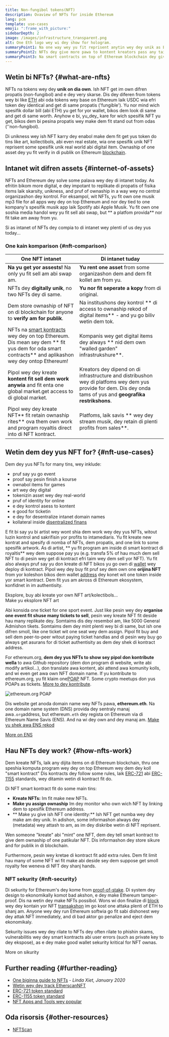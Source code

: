 ```yaml
---
title: Non-fungibol tokens(NFT)
description: Ovaview of NFTs for inside Ethereum
lang: pcm
template: use-cases
emoji: ":frame_with_picture:"
sidebarDepth: 2
image: /images/infrastructure_transparent.png
alt: One Eth logo wey wi dey show for hologram.
summaryPoint1: Na one way wey yu fit reprisent anytin wey dey unik as Ethereum-based asset.
summaryPoint2: NFTs dey give more pawa to kontent kreators pass any taim bifor.
summaryPoint3: Na smart contracts on top of Ethereum blockchain dey give di pawa.
---
```


## Wetin bi NFTs? {#what-are-nfts}

NFTs na tokens wey dey **unik on dia own**. Ish NFT get im own difren propatis (non-fungibol) and e dey very skarse. Dis dey diferen from tokens wey bi like [ETH](/glossary/#ether) abi oda tokens wey base on Ethereum laik USDC wia efri token dey identical and get di same propatis ('fungible'). Yu nor mind wich spesifik dollar bill (abi ETH) yu get for yor wallet, bikos dem look di same and get di same worth. Anyhow e bi, yu_dey_ kare for wich spesifik NFT yu get, bikos dem bi pesina propatis wey make dem fit stand out from odas (''non-fungibol).

Di unikness wey ish NFT karry dey enabol make dem fit get yus token do tins like art, kollectibols, abi even real estate, wia one spesifik unik NFT reprisent some spesifik unik real world abi digital item. Ownaship of one asset dey yu fit verify in di publik on Ethereum [blockchain](/glossary/#blockchain).

<YouTube id="Xdkkux6OxfM" />

## Intanet wit difren assets {#internet-of-assets}

NFTs and Ethereum dey solve some palava wey dey di intanet today. As efritin bikom more digital, e dey impotant to replikate di propatis of fisika items laik skarsity, unikness, and pruf of ownaship in a way wey no central organizashon dey kontrol. For eksampol, wit NFTs, yu fit own one musik mp3 file for all apps wey dey on top Ethereum and nor dey tied to one kompany's spesifik musik app laik Spotify abi Apple Musik. Yu fit own one soshia media handol wey yu fit sell abi swap, but ** a platfom provida** nor fit take am away from yu.

Si as intanet of NFTs dey compia to di intanet wey plenti of us dey yus today...

### One kain komparison {#nft-comparison}

| One NFT intanet                                                                                                                                                                 | Di intanet tuday                                                                                                                                                 |
| ------------------------------------------------------------------------------------------------------------------------------------------------------------------------------- | ---------------------------------------------------------------------------------------------------------------------------------------------------------------- |
| **Na yu get yor assests!** Na only yu fit sell am abi swap am.                                                                                                                  | **Yu rent one asset** from some organizashon dem and dem fit kollet am from yu.                                                                                  |
| NFTs dey **digitally unik**, no two NFTs dey di same.                                                                                                                           | **Yu nor fit seperate a kopy** from di original.                                                                                                                 |
| Dem store ownaship of NFT on di blockchain for anyone to **verify am for publik**.                                                                                              | Na institushons dey kontrol ** di access to ownaship rekod of digital items** - and yu go biliv wetin dem tok.                                                   |
| NFTs na [ smart kontracts](/glossary/#smart-contract) wey dey on top Ethereum. Dis mean sey dem ** fit yus dem for oda smart contracts** and aplikashon wey dey ontop Ethereum! | Kompanis wey get digital items dey always ** nid dem own "walled garden" infrastrukshure**.                                                                      |
| Pipol wey dey kreate **kontent fit sell dem work anywia** and fit enta one global market.get access to di global market.                                                        | Kreators dey dipend on di infrastructure and distribushon wey di platfoms wey dem yus provide for dem. Dis dey onda tams of yus and **geografika restrikshons**. |
| Pipol wey dey kreate NFT** fit retain ownaship rites** ova them own work and program royaltis direct into di NFT kontract.                                                      | Platfoms, laik savis ** wey dey stream musik, dey retain di plenti profits from sales**.                                                                         |

## Wetin dem dey yus NFT for? {#nft-use-cases}

Dem dey yus NFTs for many tins, wey inklude:

- pruf say yu go event
- proof say pesin finish a kourse
- ownabol items for games
- art wey dey digital
- tokenizin asset wey dey real-world
- pruf of identity for online
- e dey kontrol asess to kontent
- e good for ticketin
- e dey for desentralize intanet domain names
- kollateral inside [disentralized finans](/glossary/#defi)

E fit bi say yu bi artist wey wont shia dem work wey dey yus NFTs, witout luzin kontrol and sakrifisin yor profits to intamediaris. Yu fit kreate new kontrat and spesify di nomba of NFTs, dem propatis, and one link to some spesifik artwork. As di artist, ** yu fit program am inside di smart kontract di royaltis** wey dem suppose pay yu (e.g. transfa 5% of hau much dem sell NFT to di pesin wey get di kontract efri taim wey dem sell yor NFT). Yu fit also always pruf say yu don kreate di NFT bikos yu go own di [wallet](/glossary/#wallet) wey deploy di kontract. Pipol wey dey buy fit pruf sey dem own one **orijina NFT** from yor koleshon bikos dem wallet [address](/glossary/#address) dey konet wit one token inside yor smart kontract. Dem fit yus am akross di Ethereum ekosystem, konfidnet in im authentisity.

<Alert variant="update" className="mt-8">
<AlertEmoji text=":eyes:"/>
<AlertContent className="justify-between flex-row items-center">
  <div>Eksplore, buy abi kreate yor own NFT art/kolectibols...</div>
  <ButtonLink href="/dapps/?category=collectibles#explore">
    Make yu eksplore NFT art
  </ButtonLink>
</AlertContent>
</Alert>

Abi konsida one ticket for one sport event. Just like pesin wey dey **organise one event fit shuse many tickets to sell**, pesin wey kreate NFT fit deside hau many replikate dey. Somtaims dis dey resembol am, like 5000 General Admishon tikets. Somtaims dem dey mint plenti wey bi di same, but ish one difren smoll, like one ticket wit one seat wey dem assign. Pipol fit buy and sell dem peer-to-peer witout paying ticket handlas and di pesin wey buy go always get asurans for di ticket authentisity as dem dey shek di kontract address.

For ethereum.org,  **dem dey yus NFTs to show sey pipol don kontribute wella** to awa Github repository (dem don program di website, write abi modify artikol...), don translate awa kontent, abi attend awa komunity kolls, and wi even get awa own NFT domain name. If yu kontribute to ethereum.org, yu fit klaim one[POAP](/glossary/#poap) NFT. Some crypto meetups don yus POAPs as tickets. [More to dey kontribute](/contributing/#poap).

![ethereum.org POAP](./poap.png)

Dis website get anoda domain name wey NFTs pawa, **ethereum.eth**. Na one domain name system (DNS) provida dey sentraly manaj awa`.org`address, but ethereum`.eth` dey regista on Ethereum via di Ethereum Name Savis (ENS). And na wi dey own and dey manaj am. [Make yu shek awa ENS rekod](https://app.ens.domains/name/ethereum.eth)

[More on ENS](https://app.ens.domains)

<Divider />

## Hau NFTs dey work? {#how-nfts-work}

Dem kreate NFTs, laik any dijita items on di Ethereum blockchain, thru one speshia komputa program wey dey on top Ethereum wey dem dey koll "smart kontract" Dis kontracts dey follow some rules, laik [ERC-721](/glossary/#erc-721) abi [ERC-1155](/glossary/#erc-1155) standards, wey ditamin wetin di kontract fit do.

Di NFT smart kontract fit do some main tins:

- **Kreate NFTs:** Im fit make new NFTs.
- **Make yu assign ownaship** Im dey monitor who own wich NFT by linking dem to spesifik Ethereum address.
- ** Make yu give ish NFT one identity:** Ish NFT get numba wey dey make am dey unik. In adishon, some informashon always dey (metadata) wey attash to am, as im dey diskribe wetin di NFT reprisent.

Wen someone "kreate" abi "mint" one NFT, dem dey tell smart kontract to give dem ownaship of one patikular NFT. Dis informashon dey store sikure and for publik in di blockchain.

Furthermore, pesin wey kretae di kontract fit add extra rules. Dem fit limit hau many of some NFT wi fit make abi deside sey dem suppose get smoll royalty fee weneva di NFT dey shanj hands.

### NFT sekurity {#nft-security}

Di sekurity for Ethereum's dey kome from [proof-of-stake](/glossary/#pos). Di system dey design to ekonomikally komot bad akshon, e dey make Ethereum tamper-proof. Dis na wetin dey make NFTs possibol. Wons wi don finalize di [block](/glossary/#block) wey dey kontain yor NFT [transakshon](/glossary/#finality) im go kost one attaka plenti of ETH to shanj am. Anyone wey dey run Ethereum softwia go fit sabi dishonest wey dey attak NFT immediately, and di bad aktor go penalize and eject dem ekonomikaly.

Sekurity issues wey dey rilate to NFTs dey often rilate to phishin skams, vulnerabilitis wey dey smart kontracts abi user errors (such as private key to dey ekspose), as e dey make good wallet sekurity kritical for NFT ownas.

<ButtonLink href="/security/">
  More on sikurity
</ButtonLink>

## Further reading {#further-reading}

- [One biginna guide to NFTs](https://linda.mirror.xyz/df649d61efb92c910464a4e74ae213c4cab150b9cbcc4b7fb6090fc77881a95d) - _Linda Xiet, January 2020_
- [Wetin wey dey track EtherscanNFT](https://etherscan.io/nft-top-contracts)
- [ERC-721 token standard](/developers/docs/standards/tokens/erc-721/)
- [ERC-1155 token standard](/developers/docs/standards/tokens/erc-1155/)
- [NFT Apps and Tools wey popular](https://www.ethereum-ecosystem.com/blockchains/ethereum/nfts)

## Oda risorsis {#other-resources}

- [NFTScan](https://nftscan.com/)

<Divider />

<QuizWidget quizKey="nfts" />
